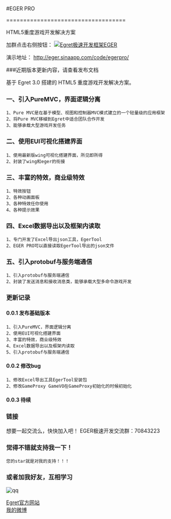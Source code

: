 #EGER PRO

===================================

  HTML5重度游戏开发解决方案
  
加群点击右侧按钮： <a target="_blank" href="http://shang.qq.com/wpa/qunwpa?idkey=e3bba025902c371f851e6f104bc8100a870b9da0963f98f883c17e0a45f3abbd"><img border="0" src="http://pub.idqqimg.com/wpa/images/group.png" alt="Egret极速开发框架EGER" title="Egret极速开发框架EGER"></a>

演示地址：
http://eger.sinaapp.com/code/egerpro/

###近期版本更新内容，请查看发布文档

基于 Egret 3.0 搭建的 HTML5 重度游戏开发解决方案。 

### 一、引入PureMVC，界面逻辑分离 

    1、Pure MVC是在基于模型、视图和控制器MVC模式建立的一个轻量级的应用框架
    2、将Pure MVC移植到Egret中适合团队合作开发
    3、能够承载大型游戏开发任务

### 二、使用EUI可视化搭建界面 

    1、使用最新版wing可视化搭建界面，所见即所得
    2、封装了wing和eger的衔接

### 三、丰富的特效，商业级特效 

    1、特效按钮
    2、各种动画面板
    3、各种特效任你使用
    4、各种提示效果

### 四、Excel数据导出以及框架内读取 

    1、专门开发了Excel导出json工具，EgerTool
    2、EGER PRO可以直接读取EgerTool导出的json文件

### 五、引入protobuf与服务端通信

    1、引入protobuf与服务端通信
    2、封装了发送消息和接收消息类，能够承载大型多命令游戏开发

### 更新记录

#### 0.0.1 发布基础版本

    1、引入PureMVC，界面逻辑分离
    2、使用EUI可视化搭建界面
    3、丰富的特效，商业级特效
    4、Excel数据导出以及框架内读取
    5、引入protobuf与服务端通信

#### 0.0.2 修改bug

    1、修改Excel导出工具EgerTool安装包
    2、修改GameProxy GameVO在GameProxy初始化的时候初始化

#### 0.0.3 待续
  
### 链接

想要一起交流么，快快加入吧！
EGER极速开发交流群：70843223

### 觉得不错就支持我一下！

`您的star就是对我的支持！！！`

### 或者加我好友，互相学习

<img src="http://eger.sinaapp.com/code/public/dily.png" alt="qq" title="Egret极速开发框架EGER"/>

[Egret官方网站](egret-labs.org)<br />
[我的微博](http://weibo.com/1856526021/profile?topnav=1&wvr=6)<br />
